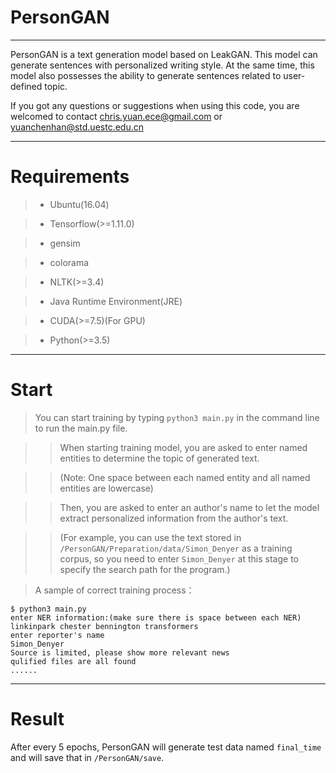 # PersonGAN

*******************************************************************************************************************************
PersonGAN is a text generation model based on LeakGAN. This model can generate sentences with personalized writing style. 
At the same time, this model also possesses the ability to generate sentences related to user-defined topic.

If you got any questions or suggestions when using this code, you are welcomed to contact chris.yuan.ece@gmail.com or yuanchenhan@std.uestc.edu.cn
*******************************************************************************************************************************
# Requirements
>* Ubuntu(16.04)

>* Tensorflow(>=1.11.0)

>* gensim

>* colorama

>* NLTK(>=3.4)

>* Java Runtime Environment(JRE)

>* CUDA(>=7.5)(For GPU)

>* Python(>=3.5)

********************************************************************************************************************************
# Start

>You can start training by typing `python3 main.py` in the command line to run the main.py file.

>>When starting training model, you are asked to enter named entities to determine the topic of generated text. 

>>(Note: One space between each named entity and all named entities are lowercase)

>>Then, you are asked to enter an author's name to let the model extract personalized information from the author's text.

>>(For example, you can use the text stored in `/PersonGAN/Preparation/data/Simon_Denyer` as a training corpus, so you need to enter `Simon_Denyer` at this stage to specify the search path for the program.)

>A sample of correct training process：
```script
$ python3 main.py
enter NER information:(make sure there is space between each NER)
linkinpark chester bennington transformers
enter reporter's name
Simon_Denyer
Source is limited, please show more relevant news
qulified files are all found
......
```
*********************************************************************************************************************************
# Result

After every 5 epochs, PersonGAN will generate test data named `final_time` and will save that in `/PersonGAN/save`.
